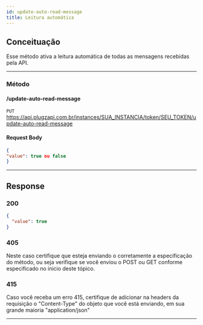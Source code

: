 ```yaml
---
id: update-auto-read-message
title: Leitura automática
---
```


## Conceituação

Esse método ativa a leitura automática de todas as mensagens recebidas pela API.

---

### Método

#### /update-auto-read-message

`PUT` https://api.plugzapi.com.br/instances/SUA_INSTANCIA/token/SEU_TOKEN/update-auto-read-message

#### Request Body

```json
{
"value": true ou false
}
```

---



## Response

### 200

```json
{
  "value": true
}
```

### 405

Neste caso certifique que esteja enviando o corretamente a especificação do método, ou seja verifique se você enviou o POST ou GET conforme especificado no inicio deste tópico.

### 415

Caso você receba um erro 415, certifique de adicionar na headers da requisição o "Content-Type" do objeto que você está enviando, em sua grande maioria "application/json"

---